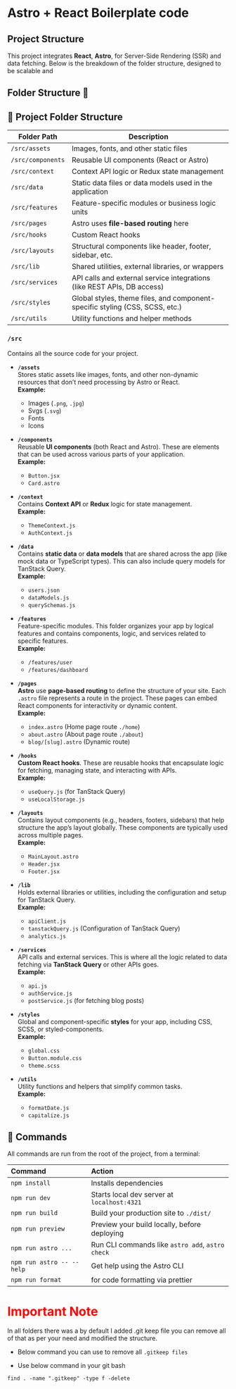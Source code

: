 # Astro + React Boilerplate code

## Project Structure

This project integrates **React**, **Astro**, for Server-Side Rendering (SSR) and data fetching. Below is the breakdown of the folder structure, designed to be scalable and

## Folder Structure 📂

## 📁 Project Folder Structure

| Folder Path       | Description                                                                  |
| ----------------- | ---------------------------------------------------------------------------- |
| `/src/assets`     | Images, fonts, and other static files                                        |
| `/src/components` | Reusable UI components (React or Astro)                                      |
| `/src/context`    | Context API logic or Redux state management                                  |
| `/src/data`       | Static data files or data models used in the application                     |
| `/src/features`   | Feature-specific modules or business logic units                             |
| `/src/pages`      | Astro uses **file-based routing** here                                       |
| `/src/hooks`      | Custom React hooks                                                           |
| `/src/layouts`    | Structural components like header, footer, sidebar, etc.                     |
| `/src/lib`        | Shared utilities, external libraries, or wrappers                            |
| `/src/services`   | API calls and external service integrations (like REST APIs, DB access)      |
| `/src/styles`     | Global styles, theme files, and component-specific styling (CSS, SCSS, etc.) |
| `/src/utils`      | Utility functions and helper methods                                         |

### `/src`

Contains all the source code for your project.

- **`/assets`**  
  Stores static assets like images, fonts, and other non-dynamic resources that don’t need processing by Astro or React.  
  **Example:**

  - Images (`.png`, `.jpg`)
  - Svgs (`.svg`)
  - Fonts
  - Icons

- **`/components`**  
  Reusable **UI components** (both React and Astro). These are elements that can be used across various parts of your application.  
  **Example:**

  - `Button.jsx`
  - `Card.astro`

- **`/context`**  
  Contains **Context API** or **Redux** logic for state management.  
  **Example:**

  - `ThemeContext.js`
  - `AuthContext.js`

- **`/data`**  
  Contains **static data** or **data models** that are shared across the app (like mock data or TypeScript types). This can also include query models for TanStack Query.  
  **Example:**

  - `users.json`
  - `dataModels.js`
  - `querySchemas.js`

- **`/features`**  
  Feature-specific modules. This folder organizes your app by logical features and contains components, logic, and services related to specific features.  
  **Example:**

  - `/features/user`
  - `/features/dashboard`

- **`/pages`**  
  **Astro** use **page-based routing** to define the structure of your site. Each `.astro` file represents a route in the project. These pages can embed React components for interactivity or dynamic content.  
  **Example:**

  - `index.astro` (Home page route `./home`)
  - `about.astro` (About page route `./about`)
  - `blog/[slug].astro` (Dynamic route)

- **`/hooks`**  
  **Custom React hooks**. These are reusable hooks that encapsulate logic for fetching, managing state, and interacting with APIs.  
  **Example:**

  - `useQuery.js` (for TanStack Query)
  - `useLocalStorage.js`

- **`/layouts`**  
  Contains layout components (e.g., headers, footers, sidebars) that help structure the app’s layout globally. These components are typically used across multiple pages.  
  **Example:**

  - `MainLayout.astro`
  - `Header.jsx`
  - `Footer.jsx`

- **`/lib`**  
  Holds external libraries or utilities, including the configuration and setup for TanStack Query.  
  **Example:**

  - `apiClient.js`
  - `tanstackQuery.js` (Configuration of TanStack Query)
  - `analytics.js`

- **`/services`**  
  API calls and external services. This is where all the logic related to data fetching via **TanStack Query** or other APIs goes.  
  **Example:**

  - `api.js`
  - `authService.js`
  - `postService.js` (for fetching blog posts)

- **`/styles`**  
  Global and component-specific **styles** for your app, including CSS, SCSS, or styled-components.  
  **Example:**

  - `global.css`
  - `Button.module.css`
  - `theme.scss`

- **`/utils`**  
  Utility functions and helpers that simplify common tasks.  
  **Example:**
  - `formatDate.js`
  - `capitalize.js`

## 🧞 Commands

All commands are run from the root of the project, from a terminal:

| Command                   | Action                                           |
| :------------------------ | :----------------------------------------------- |
| `npm install`             | Installs dependencies                            |
| `npm run dev`             | Starts local dev server at `localhost:4321`      |
| `npm run build`           | Build your production site to `./dist/`          |
| `npm run preview`         | Preview your build locally, before deploying     |
| `npm run astro ...`       | Run CLI commands like `astro add`, `astro check` |
| `npm run astro -- --help` | Get help using the Astro CLI                     |
| `npm run format`          | for code formatting via prettier                 |

# <span style="color: red;"> Important Note </span>

In all folders there was a by default I added .git keep file you can remove all of that as per your need and modified the structure.

- Below command you can use to remove all `.gitkeep files`

- Use below command in your git bash

`find . -name ".gitkeep" -type f -delete`

